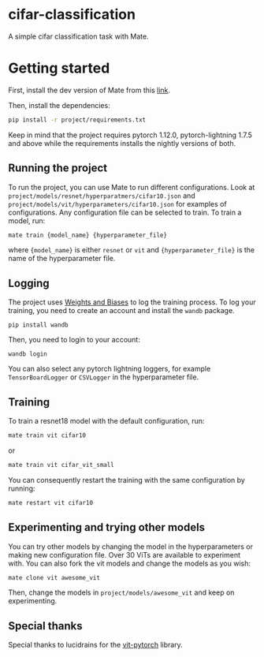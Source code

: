 # cifar-classification
A simple cifar classification task with Mate.

# Getting started
First, install the dev version of Mate from this [link](https://github.com/ilex-paraguariensis/yerbamate/tree/lightning).

Then, install the dependencies:
```bash
pip install -r project/requirements.txt
```
Keep in mind that the project requires pytorch 1.12.0, pytorch-lightning 1.7.5 and above while the requirements installs the nightly versions of both.

## Running the project
To run the project, you can use Mate to run different configurations. Look at `project/models/resnet/hyperparatmers/cifar10.json` and `project/models/vit/hyperparameters/cifar10.json` for examples of configurations. Any configuration file can be selected to train. To train a model, run:
```bash
mate train {model_name} {hyperparameter_file}
```
where `{model_name}` is either `resnet` or `vit` and `{hyperparameter_file}` is the name of the hyperparameter file.

## Logging
The project uses [Weights and Biases](https://wandb.ai/) to log the training process. To log your training, you need to create an account and install the `wandb` package. 
```
pip install wandb
```
Then, you need to login to your account:
```
wandb login
```

You can also select any pytorch lightning loggers, for example `TensorBoardLogger` or `CSVLogger` in the hyperparameter file.

## Training

To train a resnet18 model with the default configuration, run:
```bash
mate train vit cifar10
```
or 
```bash
mate train vit cifar_vit_small
```

You can consequently restart the training with the same configuration by running:
```bash
mate restart vit cifar10
```


## Experimenting and trying other models
You can try other models by changing the model in the hyperparameters or making new configuration file. Over 30 ViTs are available to experiment with. You can also fork the vit models and change the models as you wish:
```bash
mate clone vit awesome_vit
```
Then, change the models in `project/models/awesome_vit` and keep on experimenting.

## Special thanks
Special thanks to lucidrains for the [vit-pytorch](https://github.com/lucidrains/vit-pytorch) library.